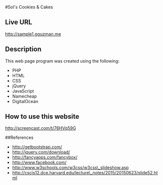 #Sol's Cookies & Cakes

## Live URL
<http://sample1.gguzman.me>

## Description
This web page program was created using the following:
- PHP
- HTML
- CSS
- jQuery
- JavaScript
- Namecheap
- DigitalOcean

## How to use this website
<http://screencast.com/t/76HVq59G>

##References
- <http://getbootstrap.com/>
- <http://jquery.com/download/>
- <http://fancyapps.com/fancybox/>
- <http://www.facebook.com/>
- <http://www.w3schools.com/w3css/w3css\_slideshow.asp>
- <http://cscis12.dce.harvard.edu/lecture\_notes/2015/20150623/slide52.html>
